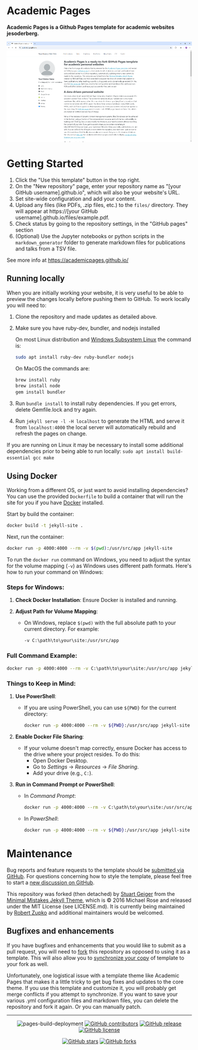 # Academic Pages
**Academic Pages is a Github Pages template for academic websites jesoderberg.**

![Academic Pages template example](images/homepage.png "Academic Pages template")

# Getting Started

1. Click the "Use this template" button in the top right.
1. On the "New repository" page, enter your repository name as "[your GitHub username].github.io", which will also be your website's URL.
1. Set site-wide configuration and add your content.
1. Upload any files (like PDFs, .zip files, etc.) to the `files/` directory. They will appear at https://[your GitHub username].github.io/files/example.pdf.
1. Check status by going to the repository settings, in the "GitHub pages" section
1. (Optional) Use the Jupyter notebooks or python scripts in the `markdown_generator` folder to generate markdown files for publications and talks from a TSV file.

See more info at https://academicpages.github.io/

## Running locally

When you are initially working your website, it is very useful to be able to preview the changes locally before pushing them to GitHub. To work locally you will need to:

1. Clone the repository and made updates as detailed above.
1. Make sure you have ruby-dev, bundler, and nodejs installed
    
    On most Linux distribution and [Windows Subsystem Linux](https://learn.microsoft.com/en-us/windows/wsl/about) the command is:
    ```bash
    sudo apt install ruby-dev ruby-bundler nodejs
    ```
    On MacOS the commands are:
    ```bash
    brew install ruby
    brew install node
    gem install bundler
    ```
1. Run `bundle install` to install ruby dependencies. If you get errors, delete Gemfile.lock and try again.
1. Run `jekyll serve -l -H localhost` to generate the HTML and serve it from `localhost:4000` the local server will automatically rebuild and refresh the pages on change.

If you are running on Linux it may be necessary to install some additional dependencies prior to being able to run locally: `sudo apt install build-essential gcc make`

## Using Docker

Working from a different OS, or just want to avoid installing dependencies? You can use the provided `Dockerfile` to build a container that will run the site for you if you have [Docker](https://www.docker.com/) installed.

Start by build the container:

```bash
docker build -t jekyll-site .
```

Next, run the container:
```bash
docker run -p 4000:4000 --rm -v $(pwd):/usr/src/app jekyll-site
```

To run the `docker run` command on Windows, you need to adjust the syntax for the volume mapping (`-v`) as Windows uses different path formats. Here's how to run your command on Windows:

### Steps for Windows:
1. **Check Docker Installation**: Ensure Docker is installed and running.
2. **Adjust Path for Volume Mapping**:

   - On Windows, replace `$(pwd)` with the full absolute path to your current directory. For example:

     ```bash
     -v C:\path\to\your\site:/usr/src/app
     ```

### Full Command Example:
```bash
docker run -p 4000:4000 --rm -v C:\path\to\your\site:/usr/src/app jekyll-site
```

### Things to Keep in Mind:
1. **Use PowerShell**:
   - If you are using PowerShell, you can use `${PWD}` for the current directory:
     ```bash
     docker run -p 4000:4000 --rm -v ${PWD}:/usr/src/app jekyll-site
     ```

2. **Enable Docker File Sharing**:
   - If your volume doesn't map correctly, ensure Docker has access to the drive where your project resides. To do this:
     - Open Docker Desktop.
     - Go to *Settings* → *Resources* → *File Sharing*.
     - Add your drive (e.g., `C:`).

3. **Run in Command Prompt or PowerShell**:
   - In *Command Prompt*:
   
     ```bash
     docker run -p 4000:4000 --rm -v C:\path\to\your\site:/usr/src/app jekyll-site
     ```
   - In *PowerShell*:

     ```bash
     docker run -p 4000:4000 --rm -v ${PWD}:/usr/src/app jekyll-site
     ```

# Maintenance

Bug reports and feature requests to the template should be [submitted via GitHub](https://github.com/academicpages/academicpages.github.io/issues/new/choose). For questions concerning how to style the template, please feel free to start a [new discussion on GitHub](https://github.com/academicpages/academicpages.github.io/discussions).

This repository was forked (then detached) by [Stuart Geiger](https://github.com/staeiou) from the [Minimal Mistakes Jekyll Theme](https://mmistakes.github.io/minimal-mistakes/), which is © 2016 Michael Rose and released under the MIT License (see LICENSE.md). It is currently being maintained by [Robert Zupko](https://github.com/rjzupkoii) and additional maintainers would be welcomed.

## Bugfixes and enhancements

If you have bugfixes and enhancements that you would like to submit as a pull request, you will need to [fork](https://docs.github.com/en/pull-requests/collaborating-with-pull-requests/working-with-forks/fork-a-repo) this repository as opposed to using it as a template. This will also allow you to [synchronize your copy](https://docs.github.com/en/pull-requests/collaborating-with-pull-requests/working-with-forks/syncing-a-fork) of template to your fork as well.

Unfortunately, one logistical issue with a template theme like Academic Pages that makes it a little tricky to get bug fixes and updates to the core theme. If you use this template and customize it, you will probably get merge conflicts if you attempt to synchronize. If you want to save your various .yml configuration files and markdown files, you can delete the repository and fork it again. Or you can manually patch.

---
<div align="center">
    
![pages-build-deployment](https://github.com/academicpages/academicpages.github.io/actions/workflows/pages/pages-build-deployment/badge.svg)
[![GitHub contributors](https://img.shields.io/github/contributors/academicpages/academicpages.github.io.svg)](https://github.com/academicpages/academicpages.github.io/graphs/contributors)
[![GitHub release](https://img.shields.io/github/v/release/academicpages/academicpages.github.io)](https://github.com/academicpages/academicpages.github.io/releases/latest)
[![GitHub license](https://img.shields.io/github/license/academicpages/academicpages.github.io?color=blue)](https://github.com/academicpages/academicpages.github.io/blob/master/LICENSE)

[![GitHub stars](https://img.shields.io/github/stars/academicpages/academicpages.github.io)](https://github.com/academicpages/academicpages.github.io)
[![GitHub forks](https://img.shields.io/github/forks/academicpages/academicpages.github.io)](https://github.com/academicpages/academicpages.github.io/fork)
</div>
